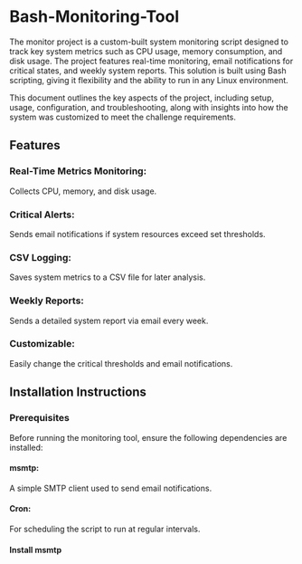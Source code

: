 # Bash-Monitoring-Tool 

The monitor project is a custom-built system monitoring script designed to track key system metrics such as CPU usage, memory consumption, and disk usage. The project features real-time monitoring, email notifications for critical states, and weekly system reports. This solution is built using Bash scripting, giving it flexibility and the ability to run in any Linux environment.

This document outlines the key aspects of the project, including setup, usage, configuration, and troubleshooting, along with insights into how the system was customized to meet the challenge requirements.

## Features
### Real-Time Metrics Monitoring: 
Collects CPU, memory, and disk usage.
### Critical Alerts:
Sends email notifications if system resources exceed set thresholds.
### CSV Logging:
Saves system metrics to a CSV file for later analysis.
### Weekly Reports:
Sends a detailed system report via email every week.
### Customizable:
Easily change the critical thresholds and email notifications.


## Installation Instructions
### Prerequisites
Before running the monitoring tool, ensure the following dependencies are installed:

#### msmtp:
A simple SMTP client used to send email notifications.
#### Cron:
For scheduling the script to run at regular intervals.
#### Install msmtp

